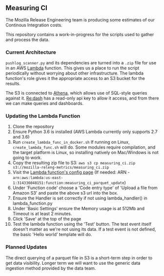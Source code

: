 ## Measuring CI

The Mozilla Release Engineering team is producing some estimates of our Continous Integration costs.

This repository contains a work-in-progress for the scripts used to gather and process the data.



### Current Architecture

`pushlog_scanner.py` and its dependencies are turned into a `.zip` file for use in an AWS
[Lambda](https://aws.amazon.com/lambda/) function. This gives us a place to run the script periodically without worrying about
other infrastructure. The lambda function's role gives it the appropriate access to an S3
bucket for the results.

The S3 is connected to [Athena](https://aws.amazon.com/athena/), which allows use of SQL-style queries against it. [Re:dash](https://sql.telemetry.mozilla.org/)
has a read-only api key to allow it access, and from there we can make queries and dashboards.


### Updating the Lambda Function

1. Clone the repository
2. Ensure Python 3.6 is installed (AWS Lambda currently only supports 2.7 and 3.6)
3. Run `create_lambda_func_in_docker.sh`
   If running on Linux, `create_lambda_func.sh` will do. Some modules require compilation, and the target platform is Linux,
   so installing natively on Mac/Windows is not going to work.
4. Copy the resulting zip file to S3: `aws s3 cp measuring_ci.zip s3://mozilla-releng-metrics/measuring_ci.zip`
5. Visit the [Lambda function's config page](https://console.aws.amazon.com/lambda/home?region=us-east-1#/functions/measuring_ci_parquet_update)
   (If needed: ARN - `arn:aws:lambda:us-east-1:314336048151:function:measuring_ci_parquet_update`)
6. Under 'Function code' choose a 'Code entry type' of 'Upload a file from Amazon S3' and paste the above s3 url into the box.
7. Ensure the Handler is set correctly if not using lambda_handler() in lambda_function.py
8. Under 'Basic Settings' ensure the Memory usage is at 512Mb and Timeout is at least 2 minutes.
9. Click 'Save' at the top of the page
10. Test the lambda function using the 'Test' button. The test event itself doesn't matter as we're not using its data.
    If a test event is not defined, the basic 'Hello world' template will do.

### Planned Updates

The direct querying of a parquet file in S3 is a short-term step in order to get data visibility. Longer
term we will want to use the generic data ingestion method provided by the data team.
